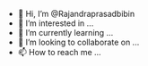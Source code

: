 - 👋 Hi, I’m @Rajandraprasadbibin
- 👀 I’m interested in ...
- 🌱 I’m currently learning ...
- 💞️ I’m looking to collaborate on ...
- 📫 How to reach me ...

<!---
Rajandraprasadbibin/Rajandraprasadbibin is a ✨ special ✨ repository because its `README.md` (this file) appears on your GitHub profile.
You can click the Preview link to take a look at your changes.
--->
